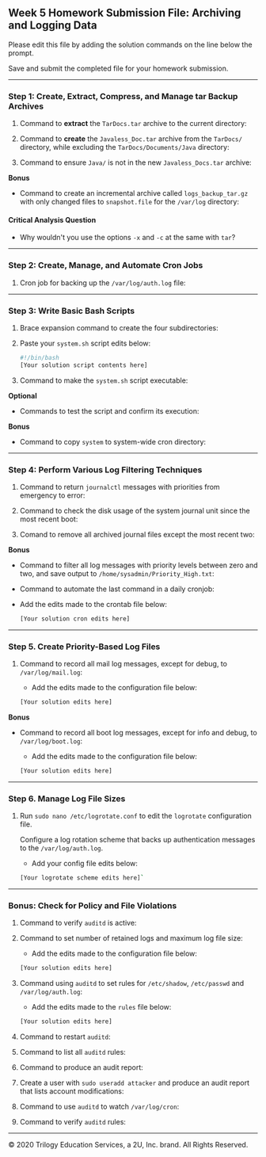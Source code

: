 ## Week 5 Homework Submission File: Archiving and Logging Data

Please edit this file by adding the solution commands on the line below the prompt.

Save and submit the completed file for your homework submission.

---

### Step 1: Create, Extract, Compress, and Manage tar Backup Archives

1. Command to **extract** the `TarDocs.tar` archive to the current directory:

2. Command to **create** the `Javaless_Doc.tar` archive from the `TarDocs/` directory, while excluding the `TarDocs/Documents/Java` directory:

3. Command to ensure `Java/` is not in the new `Javaless_Docs.tar` archive:

**Bonus** 
- Command to create an incremental archive called `logs_backup_tar.gz` with only changed files to `snapshot.file` for the `/var/log` directory:

#### Critical Analysis Question

- Why wouldn't you use the options `-x` and `-c` at the same with `tar`?

---

### Step 2: Create, Manage, and Automate Cron Jobs

1. Cron job for backing up the `/var/log/auth.log` file:

---

### Step 3: Write Basic Bash Scripts

1. Brace expansion command to create the four subdirectories:

2. Paste your `system.sh` script edits below:

    ```bash
    #!/bin/bash
    [Your solution script contents here]
    ```

3. Command to make the `system.sh` script executable:

**Optional**
- Commands to test the script and confirm its execution:

**Bonus**
- Command to copy `system` to system-wide cron directory:

---

### Step 4: Perform Various Log Filtering Techniques

1. Command to return `journalctl` messages with priorities from emergency to error:

2. Command to check the disk usage of the system journal unit since the most recent boot:

3. Comand to remove all archived journal files except the most recent two:

**Bonus** 
- Command to filter all log messages with priority levels between zero and two, and save output to `/home/sysadmin/Priority_High.txt`:

- Command to automate the last command in a daily cronjob:


- Add the edits made to the crontab file below:

    ```bash
    [Your solution cron edits here]
    ```

---

### Step 5. Create Priority-Based Log Files

1. Command to record all mail log messages, except for debug, to `/var/log/mail.log`:


    - Add the edits made to the configuration file below:

    ```bash
    [Your solution edits here]
    ```
**Bonus**

- Command to record all boot log messages, except for info and debug, to `/var/log/boot.log`:

    - Add the edits made to the configuration file below:

    ```bash
    [Your solution edits here]
    ```

---

### Step 6. Manage Log File Sizes
 
1. Run `sudo nano /etc/logrotate.conf` to edit the `logrotate` configuration file. 

    Configure a log rotation scheme that backs up authentication messages to the `/var/log/auth.log`.

    - Add your config file edits below:

    ```bash
    [Your logrotate scheme edits here]`
    ```

---

### Bonus: Check for Policy and File Violations

1. Command to verify `auditd` is active:

2. Command to set number of retained logs and maximum log file size:

    - Add the edits made to the configuration file below:

    ```bash
    [Your solution edits here]
    ```

3. Command using `auditd` to set rules for `/etc/shadow`, `/etc/passwd` and `/var/log/auth.log`:


    - Add the edits made to the `rules` file below:

    ```bash
    [Your solution edits here]
    ```

4. Command to restart `auditd`:

5. Command to list all `auditd` rules:

6. Command to produce an audit report:

7. Create a user with `sudo useradd attacker` and produce an audit report that lists account modifications:

8. Command to use `auditd` to watch `/var/log/cron`:

9. Command to verify `auditd` rules:

---
© 2020 Trilogy Education Services, a 2U, Inc. brand. All Rights Reserved.
